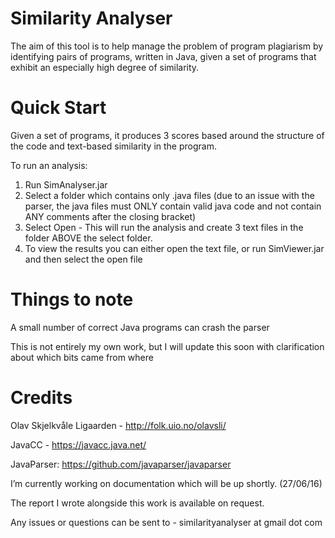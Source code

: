 # Similarity Analyser
The aim of this tool is to help manage the problem of program plagiarism by identifying pairs of programs, written in Java, given a set of programs that exhibit an especially high degree of similarity. 

# Quick Start
Given a set of programs, it produces 3 scores based around the structure of the code and text-based similarity in the program.

To run an analysis:

1. Run SimAnalyser.jar
2. Select a folder which contains only .java files (due to an issue with the parser, the java files must ONLY contain valid java code and not contain ANY comments after the closing bracket)
3. Select Open - This will run the analysis and create 3 text files in the folder ABOVE the select folder.
4. To view the results you can either open the text file, or run SimViewer.jar and then select the open file

# Things to note
A small number of correct Java programs can crash the parser

This is not entirely my own work, but I will update this soon with clarification about which bits came from where

# Credits

Olav Skjelkvåle Ligaarden - http://folk.uio.no/olavsli/

JavaCC - https://javacc.java.net/

JavaParser: https://github.com/javaparser/javaparser

I’m currently working on documentation which will be up shortly. (27/06/16)

The report I wrote alongside this work is available on request. 

Any issues or questions can be sent to - similarityanalyser at gmail dot com
